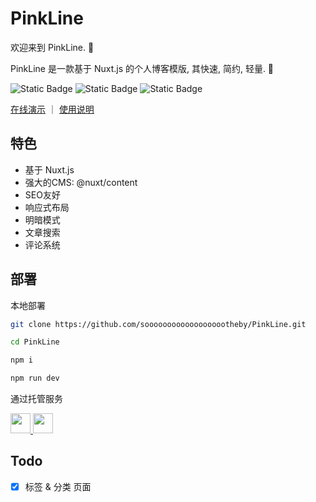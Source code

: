 # PinkLine

欢迎来到 PinkLine. 🎉

PinkLine 是一款基于 Nuxt.js 的个人博客模版, 其快速, 简约, 轻量. 🍂

![Static Badge](https://img.shields.io/badge/PinkLine-v1.0.1-%23d9908e)
![Static Badge](https://img.shields.io/badge/Nuxt.js-v3.16.0-%2364D88A?logo=nuxt)
![Static Badge](https://img.shields.io/badge/sass-v1.85.1-%23B14A7E?logo=sass)

[在线演示](https://pinkline.s22y.moe/) ｜ [使用说明](https://pinkline.s22y.moe/article)

## 特色

- 基于 Nuxt.js
- 强大的CMS: @nuxt/content
- SEO友好
- 响应式布局
- 明暗模式
- 文章搜索
- 评论系统

## 部署

本地部署

```bash
git clone https://github.com/sooooooooooooooooootheby/PinkLine.git

cd PinkLine

npm i

npm run dev
```

通过托管服务

<a href="https://vercel.com/new/clone?repository-url=https://github.com/sooooooooooooooooootheby/PinkLine" target="_blank">
<img src="https://vercel.com/button" style="width: auto; height: 32px">
</a>
<a href="https://app.netlify.com/start/deploy?repository=https://github.com/sooooooooooooooooootheby/PinkLine" target="_blank">
<img src="https://www.netlify.com/img/deploy/button.svg" style="width: auto; height: 32px">
</a>

## Todo

- [x] 标签 & 分类 页面
